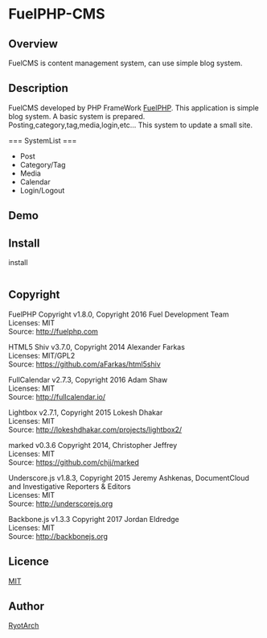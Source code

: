 FuelPHP-CMS
====
## Overview
FuelCMS is content management system, can use simple blog system.

## Description
FuelCMS developed by PHP FrameWork [FuelPHP](https://fuelphp.com/).
This application is simple blog system. A basic system is prepared. 
Posting,category,tag,media,login,etc...
This system to update a small site.

=== SystemList ===
* Post
* Category/Tag
* Media
* Calendar
* Login/Logout

## Demo

## Install

install
```

```

## Copyright

FuelPHP Copyright v1.8.0, Copyright 2016 Fuel Development Team
Licenses: MIT  
Source: http://fuelphp.com

HTML5 Shiv v3.7.0, Copyright 2014 Alexander Farkas  
Licenses: MIT/GPL2  
Source: https://github.com/aFarkas/html5shiv  

FullCalendar v2.7.3, Copyright 2016 Adam Shaw  
Licenses: MIT  
Source: http://fullcalendar.io/  

Lightbox v2.7.1, Copyright 2015 Lokesh Dhakar  
Licenses: MIT  
Source: http://lokeshdhakar.com/projects/lightbox2/  

marked v0.3.6 Copyright 2014, Christopher Jeffrey  
Licenses: MIT  
Source: https://github.com/chjj/marked  
 
Underscore.js v1.8.3, Copyright 2015 Jeremy Ashkenas, DocumentCloud and Investigative Reporters & Editors  
Licenses: MIT  
Source: http://underscorejs.org  

Backbone.js v1.3.3 Copyright 2017 Jordan Eldredge  
Licenses: MIT  
Source: http://backbonejs.org  


## Licence

[MIT](https://github.com/Restoration/FuelPHP-CMS/blob/master/README.md)

## Author

[RyotArch](https://github.com/Restoration)
